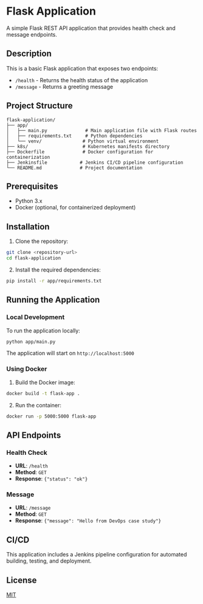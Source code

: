 # Flask Application

A simple Flask REST API application that provides health check and message endpoints.

## Description

This is a basic Flask application that exposes two endpoints:
- `/health` - Returns the health status of the application
- `/message` - Returns a greeting message

## Project Structure

```
flask-application/
├── app/
│   ├── main.py              # Main application file with Flask routes
│   ├── requirements.txt     # Python dependencies
│   └── venv/               # Python virtual environment
├── k8s/                    # Kubernetes manifests directory
├── Dockerfile              # Docker configuration for containerization
├── Jenkinsfile            # Jenkins CI/CD pipeline configuration
└── README.md              # Project documentation
```

## Prerequisites

- Python 3.x
- Docker (optional, for containerized deployment)

## Installation

1. Clone the repository:
```bash
git clone <repository-url>
cd flask-application
```

2. Install the required dependencies:
```bash
pip install -r app/requirements.txt
```

## Running the Application

### Local Development
To run the application locally:
```bash
python app/main.py
```
The application will start on `http://localhost:5000`

### Using Docker
1. Build the Docker image:
```bash
docker build -t flask-app .
```

2. Run the container:
```bash
docker run -p 5000:5000 flask-app
```

## API Endpoints

### Health Check
- **URL**: `/health`
- **Method**: `GET`
- **Response**: `{"status": "ok"}`

### Message
- **URL**: `/message`
- **Method**: `GET`
- **Response**: `{"message": "Hello from DevOps case study"}`

## CI/CD

This application includes a Jenkins pipeline configuration for automated building, testing, and deployment.

## License

[MIT](https://opensource.org/licenses/MIT)
